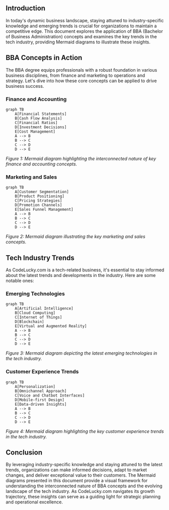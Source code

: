 ## Introduction
In today's dynamic business landscape, staying attuned to industry-specific knowledge and emerging trends is crucial for organizations to maintain a competitive edge. This document explores the application of BBA (Bachelor of Business Administration) concepts and examines the key trends in the tech industry, providing Mermaid diagrams to illustrate these insights.

## BBA Concepts in Action
The BBA degree equips professionals with a robust foundation in various business disciplines, from finance and marketing to operations and strategy. Let's dive into how these core concepts can be applied to drive business success.

### Finance and Accounting
```mermaid
graph TB
    A[Financial Statements]
    B[Cash Flow Analysis]
    C[Financial Ratios]
    D[Investment Decisions]
    E[Cost Management]
    A --> B
    B --> C
    C --> D
    D --> E
```
*Figure 1: Mermaid diagram highlighting the interconnected nature of key finance and accounting concepts.*

### Marketing and Sales
```mermaid
graph TB
    A[Customer Segmentation]
    B[Product Positioning]
    C[Pricing Strategies]
    D[Promotion Channels]
    E[Sales Funnel Management]
    A --> B
    B --> C
    C --> D
    D --> E
```
*Figure 2: Mermaid diagram illustrating the key marketing and sales concepts.*

## Tech Industry Trends
As CodeLucky.com is a tech-related business, it's essential to stay informed about the latest trends and developments in the industry. Here are some notable ones:

### Emerging Technologies
```mermaid
graph TB
    A[Artificial Intelligence]
    B[Cloud Computing]
    C[Internet of Things]
    D[Blockchain]
    E[Virtual and Augmented Reality]
    A --> B
    B --> C
    C --> D
    D --> E
```
*Figure 3: Mermaid diagram depicting the latest emerging technologies in the tech industry.*

### Customer Experience Trends
```mermaid
graph TB
    A[Personalization]
    B[Omnichannel Approach]
    C[Voice and Chatbot Interfaces]
    D[Mobile-first Design]
    E[Data-driven Insights]
    A --> B
    B --> C
    C --> D
    D --> E
```
*Figure 4: Mermaid diagram highlighting the key customer experience trends in the tech industry.*

## Conclusion
By leveraging industry-specific knowledge and staying attuned to the latest trends, organizations can make informed decisions, adapt to market changes, and deliver exceptional value to their customers. The Mermaid diagrams presented in this document provide a visual framework for understanding the interconnected nature of BBA concepts and the evolving landscape of the tech industry. As CodeLucky.com navigates its growth trajectory, these insights can serve as a guiding light for strategic planning and operational excellence.

